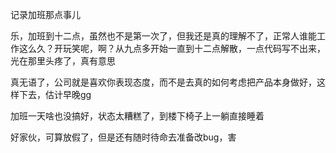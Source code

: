 记录加班那点事儿

乐，加班到十二点，虽然也不是第一次了，但我还是真的理解不了，正常人谁能工作这么久？开玩笑呢，啊？从九点多开始一直到十二点解散，一点代码写不出来，光在那里头疼了，真有意思

真无语了，公司就是喜欢你表现态度，而不是去真的如何考虑把产品本身做好，这样下去，估计早晚gg

加班一天啥也没搞好，状态太糟糕了，到楼下椅子上一躺直接睡着

好家伙，可算放假了，但是还有随时待命去准备改bug，害
